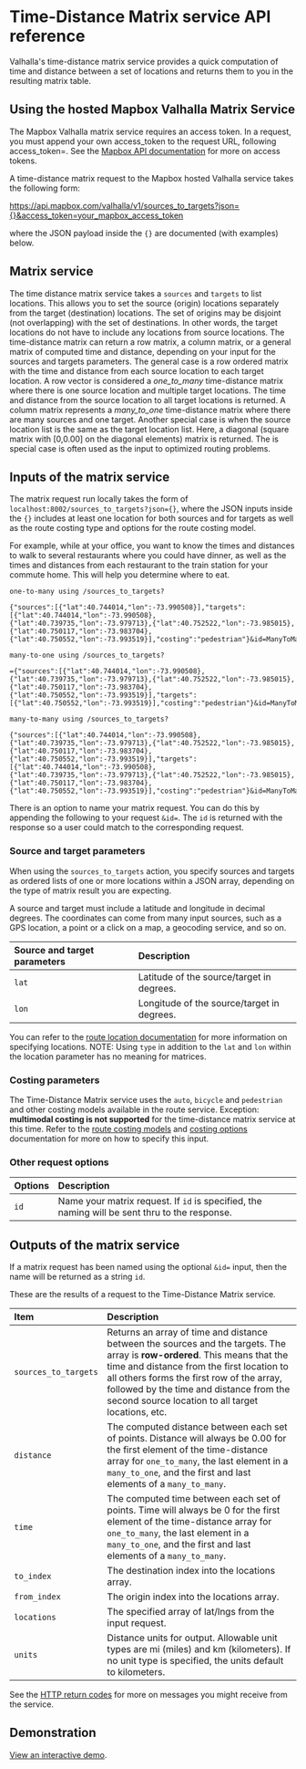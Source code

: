 # Time-Distance Matrix service API reference

Valhalla's time-distance matrix service provides a quick computation of time and distance between a set of locations and returns them to you in the resulting matrix table.

## Using the hosted Mapbox Valhalla Matrix Service

The Mapbox Valhalla matrix service requires an access token. In a request, you must append your own access_token to the request URL, following access_token=. See the [Mapbox API documentation](https://www.mapbox.com/api-documentation/#access-tokens) for more on access tokens.

A time-distance matrix request to the Mapbox hosted Valhalla service takes the following form:

https://api.mapbox.com/valhalla/v1/sources_to_targets?json={}&access_token=your_mapbox_access_token

where the JSON payload inside the `{}` are documented (with examples) below.

## Matrix service

The time distance matrix service takes a `sources` and `targets` to list locations. This allows you to set the source (origin) locations separately from the target (destination) locations. The set of origins may be disjoint (not overlapping) with the set of destinations. In other words, the target locations do not have to include any locations from source locations. The time-distance matrix can return a row matrix, a column matrix, or a general matrix of computed time and distance, depending on your input for the sources and targets parameters. The general case is a row ordered matrix with the time and distance from each source location to each target location. A row vector is considered a *one_to_many* time-distance matrix where there is one source location and multiple target locations. The time and distance from the source location to all target locations is returned. A column matrix represents a *many_to_one* time-distance matrix where there are many sources and one target. Another special case is when the source location list is the same as the target location list. Here, a diagonal (square matrix with [0,0.00] on the diagonal elements) matrix is returned. The is special case is often used as the input to optimized routing problems.

## Inputs of the matrix service

The matrix request run locally takes the form of `localhost:8002/sources_to_targets?json={}`, where the JSON inputs inside the `{}` includes at least one location for both sources and for targets as well as the route costing type and options for the route costing model.


For example, while at your office, you want to know the times and distances to walk to several restaurants where you could have dinner, as well as the times and distances from each restaurant to the train station for your commute home. This will help you determine where to eat. 

`one-to-many using /sources_to_targets?`

```
{"sources":[{"lat":40.744014,"lon":-73.990508}],"targets":[{"lat":40.744014,"lon":-73.990508},{"lat":40.739735,"lon":-73.979713},{"lat":40.752522,"lon":-73.985015},{"lat":40.750117,"lon":-73.983704},{"lat":40.750552,"lon":-73.993519}],"costing":"pedestrian"}&id=ManyToMany_NYC_work_dinner
```

`many-to-one using /sources_to_targets?`

```
={"sources":[{"lat":40.744014,"lon":-73.990508},{"lat":40.739735,"lon":-73.979713},{"lat":40.752522,"lon":-73.985015},{"lat":40.750117,"lon":-73.983704},{"lat":40.750552,"lon":-73.993519}],"targets":[{"lat":40.750552,"lon":-73.993519}],"costing":"pedestrian"}&id=ManyToMany_NYC_work_dinner
```

`many-to-many using /sources_to_targets?`

```
{"sources":[{"lat":40.744014,"lon":-73.990508},{"lat":40.739735,"lon":-73.979713},{"lat":40.752522,"lon":-73.985015},{"lat":40.750117,"lon":-73.983704},{"lat":40.750552,"lon":-73.993519}],"targets":[{"lat":40.744014,"lon":-73.990508},{"lat":40.739735,"lon":-73.979713},{"lat":40.752522,"lon":-73.985015},{"lat":40.750117,"lon":-73.983704},{"lat":40.750552,"lon":-73.993519}],"costing":"pedestrian"}&id=ManyToMany_NYC_work_dinner
```

There is an option to name your matrix request.  You can do this by appending the following to your request `&id=`.  The `id` is returned with the response so a user could match to the corresponding request.

### Source and target parameters

When using the `sources_to_targets` action, you specify sources and targets as ordered lists of one or more locations within a JSON array, depending on the type of matrix result you are expecting.

A source and target must include a latitude and longitude in decimal degrees. The coordinates can come from many input sources, such as a GPS location, a point or a click on a map, a geocoding service, and so on.

| Source and target parameters | Description |
| :--------- | :----------- |
| `lat` | Latitude of the source/target in degrees. |
| `lon` | Longitude of the source/target in degrees. |

You can refer to the [route location documentation](/turn-by-turn/api-reference.md#locations) for more information on specifying locations.  NOTE: Using `type` in addition to the `lat` and `lon` within the location parameter has no meaning for matrices.

### Costing parameters

The Time-Distance Matrix service uses the `auto`, `bicycle` and `pedestrian` and other costing models available in the route service. Exception: **multimodal costing is not supported** for the time-distance matrix service at this time.  Refer to the [route costing models](/turn-by-turn/api-reference.md#costing-models) and [costing options](/turn-by-turn/api-reference.md#costing-options) documentation for more on how to specify this input.

### Other request options

| Options | Description |
| :------------------ | :----------- |
| `id` | Name your matrix request. If `id` is specified, the naming will be sent thru to the response. |

## Outputs of the matrix service

If a matrix request has been named using the optional `&id=` input, then the name will be returned as a string `id`.

These are the results of a request to the Time-Distance Matrix service.

| Item | Description |
| :---- | :----------- |
| `sources_to_targets` | Returns an array of time and distance between the sources and the targets. The array is **row-ordered**. This means that the time and distance from the first location to all others forms the first row of the array, followed by the time and distance from the second source location to all target locations, etc. |
| `distance` | The computed distance between each set of points. Distance will always be 0.00 for the first element of the time-distance array for `one_to_many`, the last element in a `many_to_one`, and the first and last elements of a `many_to_many`. |
| `time` | The computed time between each set of points. Time will always be 0 for the first element of the time-distance array for `one_to_many`, the last element in a `many_to_one`, and the first and last elements of a `many_to_many`.  |
| `to_index` | The destination index into the locations array. |
| `from_index` | The origin index into the locations array. |
| `locations` | The specified array of lat/lngs from the input request.
| `units` | Distance units for output. Allowable unit types are mi (miles) and km (kilometers). If no unit type is specified, the units default to kilometers. |

See the [HTTP return codes](/turn-by-turn/api-reference.md#http-status-codes-and-conditions) for more on messages you might receive from the service.

## Demonstration

[View an interactive demo](http://valhalla.github.io/demos/matrix//).

